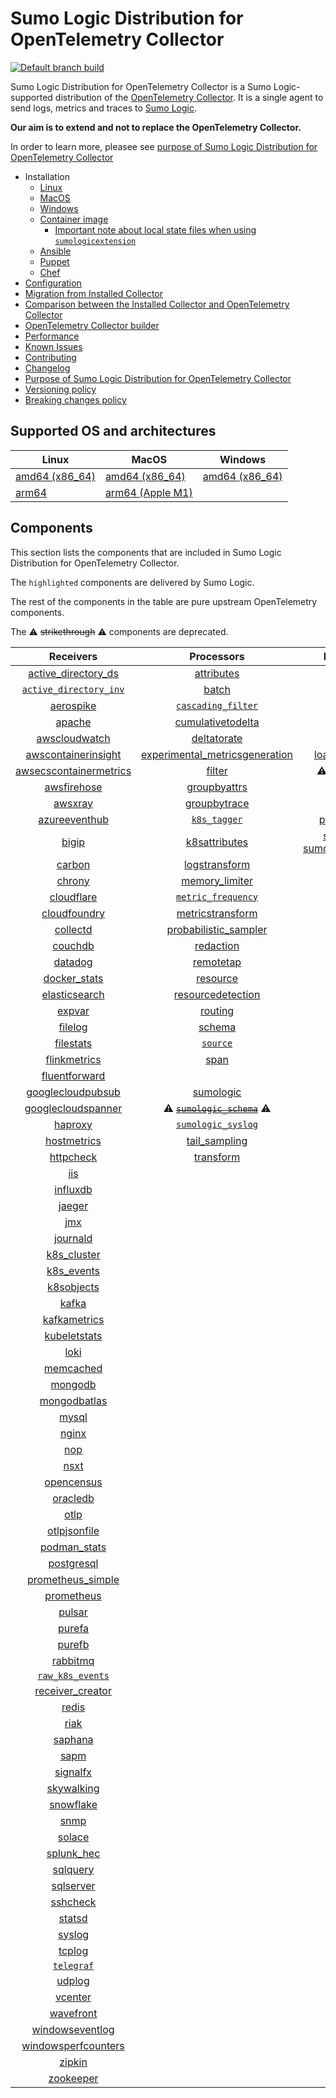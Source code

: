 # Sumo Logic Distribution for OpenTelemetry Collector

[![Default branch build](https://github.com/SumoLogic/sumologic-otel-collector/actions/workflows/dev_builds.yml/badge.svg)](https://github.com/SumoLogic/sumologic-otel-collector/actions/workflows/dev_builds.yml)

Sumo Logic Distribution for OpenTelemetry Collector is a Sumo Logic-supported distribution of the [OpenTelemetry Collector][otc_link].
It is a single agent to send logs, metrics and traces to [Sumo Logic][sumologic].

**Our aim is to extend and not to replace the OpenTelemetry Collector.**

In order to learn more, pleasee see [purpose of Sumo Logic Distribution for OpenTelemetry Collector][purpose]

[otc_link]: https://github.com/open-telemetry/opentelemetry-collector
[sumologic]: https://www.sumologic.com

- Installation
  - [Linux][linux_installation]
  - [MacOS][macos_installation]
  - [Windows][windows_installation]
  - [Container image](/docs/installation.md#container-image)
    - [Important note about local state files when using `sumologicextension`](/docs/installation.md#important-note-about-local-state-files-when-using-sumologicextension)
  - [Ansible](/docs/installation.md#ansible)
  - [Puppet](/docs/installation.md#puppet)
  - [Chef](/docs/installation.md#chef)
- [Configuration](docs/configuration.md)
- [Migration from Installed Collector](docs/migration.md)
- [Comparison between the Installed Collector and OpenTelemetry Collector](docs/comparison.md)
- [OpenTelemetry Collector builder](./otelcolbuilder/README.md)
- [Performance]
- [Known Issues][known issues]
- [Contributing](./CONTRIBUTING.md)
- [Changelog](./CHANGELOG.md)
- [Purpose of Sumo Logic Distribution for OpenTelemetry Collector][purpose]
- [Versioning policy][versioning]
- [Breaking changes policy][breaking]

[linux_installation]: https://help.sumologic.com/docs/send-data/opentelemetry-collector/install-collector-linux/
[macos_installation]: https://help.sumologic.com/docs/send-data/opentelemetry-collector/install-collector-macos/
[windows_installation]: https://help.sumologic.com/docs/send-data/opentelemetry-collector/install-collector-windows/
[performance]: https://help.sumologic.com/docs/send-data/opentelemetry-collector/#performance
[known issues]: https://help.sumologic.com/docs/send-data/opentelemetry-collector/troubleshooting-faq/#known-issues
[purpose]: https://help.sumologic.com/docs/send-data/opentelemetry-collector/sumo-logic-opentelemetry-vs-opentelemetry-upstream-relationship/
[versioning]: https://help.sumologic.com/docs/send-data/opentelemetry-collector/sumo-logic-opentelemetry-vs-opentelemetry-upstream-relationship/#versioning-policy
[breaking]: https://help.sumologic.com/docs/send-data/opentelemetry-collector/sumo-logic-opentelemetry-vs-opentelemetry-upstream-relationship/#versioning-policy

## Supported OS and architectures

| Linux                         | MacOS                         | Windows                     |
| ----------------------------- | ----------------------------- | --------------------------- |
| [amd64 (x86_64)][linux_amd64] | [amd64 (x86_64)][mac_amd64]   | [amd64 (x86_64)][win_amd64] |
| [arm64][linux_arm64]          | [arm64 (Apple M1)][mac_arm64] |                             |

[linux_amd64]: ./docs/installation.md#linux-on-amd64-x86-64
[linux_arm64]: ./docs/installation.md#linux-on-arm64
[mac_amd64]: ./docs/installation.md#macos-on-amd64-x86-64
[mac_arm64]: ./docs/installation.md#macos-on-arm64-apple-m1-x86-64
[win_amd64]: ./docs/installation.md#windows

## Components

This section lists the components that are included in Sumo Logic Distribution for OpenTelemetry Collector.

The `highlighted` components are delivered by Sumo Logic.

The rest of the components in the table are pure upstream OpenTelemetry components.

The ⚠️ ~~strikethrough~~ ⚠️ components are deprecated.

|                        Receivers                         |                          Processors                          |               Exporters                |                  Extensions                  |              Connectors               |
| :------------------------------------------------------: | :----------------------------------------------------------: | :------------------------------------: | :------------------------------------------: |:-------------------------------------:|
|     [active_directory_ds][activedirectorydsreceiver]     |              [attributes][attributesprocessor]               |         [awss3][awss3exporter]         |       [asapclient][asapauthextension]        |      [forward][forwardconnector]      |
|   [`active_directory_inv`][activedirectoryinvreceiver]   |                   [batch][batchprocessor]                    |        [carbon][carbonexporter]        |             [awsproxy][awsproxy]             |        [count][countconnector]        |
|              [aerospike][aerospikereceiver]              |        [`cascading_filter`][cascadingfilterprocessor]        |         [debug][debugexporter]         |       [basicauth][basicauthextension]        |   [exceptions][exceptionsconnector]   |
|                 [apache][apachereceiver]                 |       [cumulativetodelta][cumulativetodeltaprocessor]        |          [file][fileexporter]          | [bearertokenauth][bearertokenauthextension]  |     [failover][failoverconnector]     |
|          [awscloudwatch][awscloudwatchreceiver]          |             [deltatorate][deltatorateprocessor]              |         [kafka][kafkaexporter]         |           [db_storage][dbstorage]            |   [roundrobin][roundrobinconnector]   |
|    [awscontainerinsight][awscontainerinsightreceiver]    | [experimental_metricsgeneration][metricsgenerationprocessor] | [loadbalancing][loadbalancingexporter] |      [docker_observer][dockerobserver]       |      [routing][routingconnector]      |
| [awsecscontainermetrics][awsecscontainermetricsreceiver] |                  [filter][filterprocessor]                   |  ⚠️ ~~[logging][loggingexporter]~~ ⚠️  |         [ecs_observer][ecsobserver]          | [servicegraph][servicegraphconnector] |
|            [awsfirehose][awsfirehosereceiver]            |            [groupbyattrs][groupbyattrsprocessor]             |          [otlp][otlpexporter]          |     [ecs_task_observer][ecstaskobserver]     |  [spanmetrics][spanmetricsconnector]  |
|                [awsxray][awsxrayreceiver]                |            [groupbytrace][groupbytraceprocessor]             |      [otlphttp][otlphttpexporter]      |         [file_storage][filestorage]          |                                       |
|          [azureeventhub][azureeventhubreceiver]          |                 [`k8s_tagger`][k8sprocessor]                 |    [prometheus][prometheusexporter]    |   [headerssetter][headerssetterextension]    |                                       |
|                  [bigip][bigipreceiver]                  |           [k8sattributes][k8sattributesprocessor]            |    [sumologic] [sumologicexporter]    |     [health_check][healthcheckextension]     |                                       |
|                 [carbon][carbonreceiver]                 |           [logstransform][logstransformprocessor]            |        [syslog][syslogexporter]        |        [host_observer][hostobserver]         |                                       |
|                 [chrony][chronyreceiver]                 |           [memory_limiter][memorylimiterprocessor]           |           [nop][nopexporter]           |       [http_forwarder][httpforwarder]        |                                       |
|             [cloudflare][cloudflarereceiver]             |        [`metric_frequency`][metricfrequencyprocessor]        |                                        | [jaegerremotesampling][jaegerremotesampling] |                                       |
|           [cloudfoundry][cloudfoundryreceiver]           |        [metricstransform][metricstransformprocessor]         |                                        |         [k8s_observer][k8sobserver]          |                                       |
|               [collectd][collectdreceiver]               |    [probabilistic_sampler][probabilisticsamplerprocessor]    |                                        | ⚠️ ~~[memory_ballast][ballastextension]~~ ⚠️ |                                       |
|                [couchdb][couchdbreceiver]                |               [redaction][redactionprocessor]                |                                        |  [oauth2client][oauth2clientauthextension]   |                                       |
|                [datadog][datadogreceiver]                |               [remotetap][remotetapprocessor]                |                                        |          [oidc][oidcauthextension]           |                                       |
|           [docker_stats][dockerstatsreceiver]            |                [resource][resourceprocessor]                 |                                        |           [pprof][pprofextension]            |                                       |
|          [elasticsearch][elasticsearchreceiver]          |       [resourcedetection][resourcedetectionprocessor]        |                                        |       [sigv4auth][sigv4authextension]        |                                       |
|                 [expvar][expvarreceiver]                 |                 [routing][routingprocessor]                  |                                        |      [`sumologic`][sumologicextension]       |                                       |
|                [filelog][filelogreceiver]                |                  [schema][schemaprocessor]                   |                                        |          [zpages][zpagesextension]           |                                       |
|              [filestats][filestatsreceiver]              |                 [`source`][sourceprocessor]                  |                                        |                                              |                                       |
|           [flinkmetrics][flinkmetricsreceiver]           |                    [span][spanprocessor]                     |                                        |                                              |                                       |
|          [fluentforward][fluentforwardreceiver]          |                                                              |                                        |                                              |                                       |
|      [googlecloudpubsub][googlecloudpubsubreceiver]      |               [sumologic][sumologicprocessor]                |                                        |                                              |                                       |
|     [googlecloudspanner][googlecloudspannerreceiver]     |   ⚠️ ~~[`sumologic_schema`][sumologicschemaprocessor]~~ ⚠️   |                                        |                                              |                                       |
|                [haproxy][haproxyreceiver]                |        [`sumologic_syslog`][sumologicsyslogprocessor]        |                                        |                                              |                                       |
|            [hostmetrics][hostmetricsreceiver]            |            [tail_sampling][tailsamplingprocessor]            |                                        |                                              |                                       |
|              [httpcheck][httpcheckreceiver]              |               [transform][transformprocessor]                |                                        |                                              |                                       |
|                    [iis][iisreceiver]                    |                                                              |                                        |                                              |                                       |
|               [influxdb][influxdbreceiver]               |                                                              |                                        |                                              |                                       |
|                 [jaeger][jaegerreceiver]                 |                                                              |                                        |                                              |                                       |
|                    [jmx][jmxreceiver]                    |                                                              |                                        |                                              |                                       |
|               [journald][journaldreceiver]               |                                                              |                                        |                                              |                                       |
|            [k8s_cluster][k8sclusterreceiver]             |                                                              |                                        |                                              |                                       |
|             [k8s_events][k8seventsreceiver]              |                                                              |                                        |                                              |                                       |
|             [k8sobjects][k8sobjectsreceiver]             |                                                              |                                        |                                              |                                       |
|                  [kafka][kafkareceiver]                  |                                                              |                                        |                                              |                                       |
|           [kafkametrics][kafkametricsreceiver]           |                                                              |                                        |                                              |                                       |
|           [kubeletstats][kubeletstatsreceiver]           |                                                              |                                        |                                              |                                       |
|                   [loki][lokireceiver]                   |                                                              |                                        |                                              |                                       |
|              [memcached][memcachedreceiver]              |                                                              |                                        |                                              |                                       |
|                [mongodb][mongodbreceiver]                |                                                              |                                        |                                              |                                       |
|           [mongodbatlas][mongodbatlasreceiver]           |                                                              |                                        |                                              |                                       |
|                  [mysql][mysqlreceiver]                  |                                                              |                                        |                                              |                                       |
|                  [nginx][nginxreceiver]                  |                                                              |                                        |                                              |                                       |
|                    [nop][nopreceiver]                    |                                                              |                                        |                                              |                                       |
|                   [nsxt][nsxtreceiver]                   |                                                              |                                        |                                              |                                       |
|             [opencensus][opencensusreceiver]             |                                                              |                                        |                                              |                                       |
|               [oracledb][oracledbreceiver]               |                                                              |                                        |                                              |                                       |
|                   [otlp][otlpreceiver]                   |                                                              |                                        |                                              |                                       |
|           [otlpjsonfile][otlpjsonfilereceiver]           |                                                              |                                        |                                              |                                       |
|              [podman_stats][podmanreceiver]              |                                                              |                                        |                                              |                                       |
|             [postgresql][postgresqlreceiver]             |                                                              |                                        |                                              |                                       |
|      [prometheus_simple][simpleprometheusreceiver]       |                                                              |                                        |                                              |                                       |
|             [prometheus][prometheusreceiver]             |                                                              |                                        |                                              |                                       |
|                 [pulsar][pulsarreceiver]                 |                                                              |                                        |                                              |                                       |
|                 [purefa][purefareceiver]                 |                                                              |                                        |                                              |                                       |
|                 [purefb][purefbreceiver]                 |                                                              |                                        |                                              |                                       |
|               [rabbitmq][rabbitmqreceiver]               |                                                              |                                        |                                              |                                       |
|         [`raw_k8s_events`][rawk8seventsreceiver]         |                                                              |                                        |                                              |                                       |
|           [receiver_creator][receivercreator]            |                                                              |                                        |                                              |                                       |
|                  [redis][redisreceiver]                  |                                                              |                                        |                                              |                                       |
|                   [riak][riakreceiver]                   |                                                              |                                        |                                              |                                       |
|                [saphana][saphanareceiver]                |                                                              |                                        |                                              |                                       |
|                   [sapm][sapmreceiver]                   |                                                              |                                        |                                              |                                       |
|               [signalfx][signalfxreceiver]               |                                                              |                                        |                                              |                                       |
|             [skywalking][skywalkingreceiver]             |                                                              |                                        |                                              |                                       |
|              [snowflake][snowflakereceiver]              |                                                              |                                        |                                              |                                       |
|                   [snmp][snmpreceiver]                   |                                                              |                                        |                                              |                                       |
|                 [solace][solacereceiver]                 |                                                              |                                        |                                              |                                       |
|             [splunk_hec][splunkhecreceiver]              |                                                              |                                        |                                              |                                       |
|               [sqlquery][sqlqueryreceiver]               |                                                              |                                        |                                              |                                       |
|              [sqlserver][sqlserverreceiver]              |                                                              |                                        |                                              |                                       |
|               [sshcheck][sshcheckreceiver]               |                                                              |                                        |                                              |                                       |
|                 [statsd][statsdreceiver]                 |                                                              |                                        |                                              |                                       |
|                 [syslog][syslogreceiver]                 |                                                              |                                        |                                              |                                       |
|                 [tcplog][tcplogreceiver]                 |                                                              |                                        |                                              |                                       |
|              [`telegraf`][telegrafreceiver]              |                                                              |                                        |                                              |                                       |
|                 [udplog][udplogreceiver]                 |                                                              |                                        |                                              |                                       |
|                [vcenter][vcenterreceiver]                |                                                              |                                        |                                              |                                       |
|              [wavefront][wavefrontreceiver]              |                                                              |                                        |                                              |                                       |
|        [windowseventlog][windowseventlogreceiver]        |                                                              |                                        |                                              |                                       |
|    [windowsperfcounters][windowsperfcountersreceiver]    |                                                              |                                        |                                              |                                       |
|                 [zipkin][zipkinreceiver]                 |                                                              |                                        |                                              |                                       |
|              [zookeeper][zookeeperreceiver]              |                                                              |                                        |                                              |                                       |

[activedirectorydsreceiver]: https://github.com/open-telemetry/opentelemetry-collector-contrib/tree/v0.102.0/receiver/activedirectorydsreceiver
[activedirectoryinvreceiver]: ./pkg/receiver/activedirectoryinvreceiver
[aerospikereceiver]: https://github.com/open-telemetry/opentelemetry-collector-contrib/tree/v0.102.0/receiver/aerospikereceiver
[apachereceiver]: https://github.com/open-telemetry/opentelemetry-collector-contrib/tree/v0.102.0/receiver/apachereceiver
[awscloudwatchreceiver]: https://github.com/open-telemetry/opentelemetry-collector-contrib/tree/v0.102.0/receiver/awscloudwatchreceiver
[awscontainerinsightreceiver]: https://github.com/open-telemetry/opentelemetry-collector-contrib/tree/v0.102.0/receiver/awscontainerinsightreceiver
[awsecscontainermetricsreceiver]: https://github.com/open-telemetry/opentelemetry-collector-contrib/tree/v0.102.0/receiver/awsecscontainermetricsreceiver
[awsfirehosereceiver]: https://github.com/open-telemetry/opentelemetry-collector-contrib/tree/v0.102.0/receiver/awsfirehosereceiver
[awsxrayreceiver]: https://github.com/open-telemetry/opentelemetry-collector-contrib/tree/v0.102.0/receiver/awsxrayreceiver
[azureeventhubreceiver]: https://github.com/open-telemetry/opentelemetry-collector-contrib/tree/v0.102.0/receiver/azureeventhubreceiver
[bigipreceiver]: https://github.com/open-telemetry/opentelemetry-collector-contrib/tree/v0.102.0/receiver/bigipreceiver
[carbonreceiver]: https://github.com/open-telemetry/opentelemetry-collector-contrib/tree/v0.102.0/receiver/carbonreceiver
[chronyreceiver]: https://github.com/open-telemetry/opentelemetry-collector-contrib/tree/v0.102.0/receiver/chronyreceiver
[cloudfoundryreceiver]: https://github.com/open-telemetry/opentelemetry-collector-contrib/tree/v0.102.0/receiver/cloudfoundryreceiver
[cloudflarereceiver]: https://github.com/open-telemetry/opentelemetry-collector-contrib/tree/v0.102.0/receiver/cloudflarereceiver
[collectdreceiver]: https://github.com/open-telemetry/opentelemetry-collector-contrib/tree/v0.102.0/receiver/collectdreceiver
[couchdbreceiver]: https://github.com/open-telemetry/opentelemetry-collector-contrib/tree/v0.102.0/receiver/couchdbreceiver
[datadogreceiver]: https://github.com/open-telemetry/opentelemetry-collector-contrib/tree/v0.102.0/receiver/datadogreceiver
[dockerstatsreceiver]: https://github.com/open-telemetry/opentelemetry-collector-contrib/tree/v0.102.0/receiver/dockerstatsreceiver
[elasticsearchreceiver]: https://github.com/open-telemetry/opentelemetry-collector-contrib/tree/v0.102.0/receiver/elasticsearchreceiver
[expvarreceiver]: https://github.com/open-telemetry/opentelemetry-collector-contrib/tree/v0.102.0/receiver/expvarreceiver
[filelogreceiver]: https://github.com/open-telemetry/opentelemetry-collector-contrib/tree/v0.102.0/receiver/filelogreceiver
[filestatsreceiver]: https://github.com/open-telemetry/opentelemetry-collector-contrib/tree/v0.102.0/receiver/filestatsreceiver
[flinkmetricsreceiver]: https://github.com/open-telemetry/opentelemetry-collector-contrib/tree/v0.102.0/receiver/flinkmetricsreceiver
[fluentforwardreceiver]: https://github.com/open-telemetry/opentelemetry-collector-contrib/tree/v0.102.0/receiver/fluentforwardreceiver
[googlecloudpubsubreceiver]: https://github.com/open-telemetry/opentelemetry-collector-contrib/tree/v0.102.0/receiver/googlecloudpubsubreceiver
[googlecloudspannerreceiver]: https://github.com/open-telemetry/opentelemetry-collector-contrib/tree/v0.102.0/receiver/googlecloudspannerreceiver
[haproxyreceiver]: https://github.com/open-telemetry/opentelemetry-collector-contrib/tree/v0.102.0/receiver/haproxyreceiver
[hostmetricsreceiver]: https://github.com/open-telemetry/opentelemetry-collector-contrib/tree/v0.102.0/receiver/hostmetricsreceiver
[httpcheckreceiver]: https://github.com/open-telemetry/opentelemetry-collector-contrib/tree/v0.102.0/receiver/httpcheckreceiver
[iisreceiver]: https://github.com/open-telemetry/opentelemetry-collector-contrib/tree/v0.102.0/receiver/iisreceiver
[influxdbreceiver]: https://github.com/open-telemetry/opentelemetry-collector-contrib/tree/v0.102.0/receiver/influxdbreceiver
[jaegerreceiver]: https://github.com/open-telemetry/opentelemetry-collector-contrib/tree/v0.102.0/receiver/jaegerreceiver
[jmxreceiver]: https://github.com/open-telemetry/opentelemetry-collector-contrib/tree/v0.102.0/receiver/jmxreceiver
[journaldreceiver]: https://github.com/open-telemetry/opentelemetry-collector-contrib/tree/v0.102.0/receiver/journaldreceiver
[k8sclusterreceiver]: https://github.com/open-telemetry/opentelemetry-collector-contrib/tree/v0.102.0/receiver/k8sclusterreceiver
[k8seventsreceiver]: https://github.com/open-telemetry/opentelemetry-collector-contrib/tree/v0.102.0/receiver/k8seventsreceiver
[k8sobjectsreceiver]: https://github.com/open-telemetry/opentelemetry-collector-contrib/tree/v0.102.0/receiver/k8sobjectsreceiver
[kafkareceiver]: https://github.com/open-telemetry/opentelemetry-collector-contrib/tree/v0.102.0/receiver/kafkareceiver
[kafkametricsreceiver]: https://github.com/open-telemetry/opentelemetry-collector-contrib/tree/v0.102.0/receiver/kafkametricsreceiver
[kubeletstatsreceiver]: https://github.com/open-telemetry/opentelemetry-collector-contrib/tree/v0.102.0/receiver/kubeletstatsreceiver
[lokireceiver]: https://github.com/open-telemetry/opentelemetry-collector-contrib/tree/v0.102.0/receiver/lokireceiver
[memcachedreceiver]: https://github.com/open-telemetry/opentelemetry-collector-contrib/tree/v0.102.0/receiver/memcachedreceiver
[mongodbreceiver]: https://github.com/open-telemetry/opentelemetry-collector-contrib/tree/v0.102.0/receiver/mongodbreceiver
[mongodbatlasreceiver]: https://github.com/open-telemetry/opentelemetry-collector-contrib/tree/v0.102.0/receiver/mongodbatlasreceiver
[mysqlreceiver]: https://github.com/open-telemetry/opentelemetry-collector-contrib/tree/v0.102.0/receiver/mysqlreceiver
[nginxreceiver]: https://github.com/open-telemetry/opentelemetry-collector-contrib/tree/v0.102.0/receiver/nginxreceiver
[nopreceiver]: https://github.com/open-telemetry/opentelemetry-collector/tree/v0.102.1/receiver/nopreceiver
[nsxtreceiver]: https://github.com/open-telemetry/opentelemetry-collector-contrib/tree/v0.102.0/receiver/nsxtreceiver
[opencensusreceiver]: https://github.com/open-telemetry/opentelemetry-collector-contrib/tree/v0.102.0/receiver/opencensusreceiver
[oracledbreceiver]: https://github.com/open-telemetry/opentelemetry-collector-contrib/tree/v0.102.0/receiver/oracledbreceiver
[otlpreceiver]: https://github.com/open-telemetry/opentelemetry-collector/tree/v0.102.1/receiver/otlpreceiver
[otlpjsonfilereceiver]: https://github.com/open-telemetry/opentelemetry-collector-contrib/tree/v0.102.0/receiver/otlpjsonfilereceiver
[podmanreceiver]: https://github.com/open-telemetry/opentelemetry-collector-contrib/tree/v0.102.0/receiver/podmanreceiver
[postgresqlreceiver]: https://github.com/open-telemetry/opentelemetry-collector-contrib/tree/v0.102.0/receiver/postgresqlreceiver
[simpleprometheusreceiver]: https://github.com/open-telemetry/opentelemetry-collector-contrib/tree/v0.102.0/receiver/simpleprometheusreceiver
[prometheusreceiver]: https://github.com/open-telemetry/opentelemetry-collector-contrib/tree/v0.102.0/receiver/prometheusreceiver
[pulsarreceiver]: https://github.com/open-telemetry/opentelemetry-collector-contrib/tree/v0.102.0/receiver/pulsarreceiver
[purefareceiver]: https://github.com/open-telemetry/opentelemetry-collector-contrib/tree/v0.102.0/receiver/purefareceiver
[purefbreceiver]: https://github.com/open-telemetry/opentelemetry-collector-contrib/tree/v0.102.0/receiver/purefbreceiver
[rabbitmqreceiver]: https://github.com/open-telemetry/opentelemetry-collector-contrib/tree/v0.102.0/receiver/rabbitmqreceiver
[rawk8seventsreceiver]: ./pkg/receiver/rawk8seventsreceiver
[receivercreator]: https://github.com/open-telemetry/opentelemetry-collector-contrib/tree/v0.102.0/receiver/receivercreator
[redisreceiver]: https://github.com/open-telemetry/opentelemetry-collector-contrib/tree/v0.102.0/receiver/redisreceiver
[riakreceiver]: https://github.com/open-telemetry/opentelemetry-collector-contrib/tree/v0.102.0/receiver/riakreceiver
[saphanareceiver]: https://github.com/open-telemetry/opentelemetry-collector-contrib/tree/v0.102.0/receiver/saphanareceiver
[sapmreceiver]: https://github.com/open-telemetry/opentelemetry-collector-contrib/tree/v0.102.0/receiver/sapmreceiver
[signalfxreceiver]: https://github.com/open-telemetry/opentelemetry-collector-contrib/tree/v0.102.0/receiver/signalfxreceiver
[skywalkingreceiver]: https://github.com/open-telemetry/opentelemetry-collector-contrib/tree/v0.102.0/receiver/skywalkingreceiver
[snmpreceiver]: https://github.com/open-telemetry/opentelemetry-collector-contrib/tree/v0.102.0/receiver/snmpreceiver
[snowflakereceiver]: https://github.com/open-telemetry/opentelemetry-collector-contrib/tree/v0.102.0/receiver/snowflakereceiver
[solacereceiver]: https://github.com/open-telemetry/opentelemetry-collector-contrib/tree/v0.102.0/receiver/solacereceiver
[splunkhecreceiver]: https://github.com/open-telemetry/opentelemetry-collector-contrib/tree/v0.102.0/receiver/splunkhecreceiver
[sqlqueryreceiver]: https://github.com/open-telemetry/opentelemetry-collector-contrib/tree/v0.102.0/receiver/sqlqueryreceiver
[sqlserverreceiver]: https://github.com/open-telemetry/opentelemetry-collector-contrib/tree/v0.102.0/receiver/sqlserverreceiver
[sshcheckreceiver]: https://github.com/open-telemetry/opentelemetry-collector-contrib/tree/v0.102.0/receiver/sshcheckreceiver
[statsdreceiver]: https://github.com/open-telemetry/opentelemetry-collector-contrib/tree/v0.102.0/receiver/statsdreceiver
[syslogreceiver]: https://github.com/open-telemetry/opentelemetry-collector-contrib/tree/v0.102.0/receiver/syslogreceiver
[tcplogreceiver]: https://github.com/open-telemetry/opentelemetry-collector-contrib/tree/v0.102.0/receiver/tcplogreceiver
[telegrafreceiver]: ./pkg/receiver/telegrafreceiver
[udplogreceiver]: https://github.com/open-telemetry/opentelemetry-collector-contrib/tree/v0.102.0/receiver/udplogreceiver
[vcenterreceiver]: https://github.com/open-telemetry/opentelemetry-collector-contrib/tree/v0.102.0/receiver/vcenterreceiver
[wavefrontreceiver]: https://github.com/open-telemetry/opentelemetry-collector-contrib/tree/v0.102.0/receiver/wavefrontreceiver
[windowseventlogreceiver]: https://github.com/open-telemetry/opentelemetry-collector-contrib/tree/v0.102.0/receiver/windowseventlogreceiver
[windowsperfcountersreceiver]: https://github.com/open-telemetry/opentelemetry-collector-contrib/tree/v0.102.0/receiver/windowsperfcountersreceiver
[zipkinreceiver]: https://github.com/open-telemetry/opentelemetry-collector-contrib/tree/v0.102.0/receiver/zipkinreceiver
[zookeeperreceiver]: https://github.com/open-telemetry/opentelemetry-collector-contrib/tree/v0.102.0/receiver/zookeeperreceiver
[attributesprocessor]: https://github.com/open-telemetry/opentelemetry-collector-contrib/tree/v0.102.0/processor/attributesprocessor
[batchprocessor]: https://github.com/open-telemetry/opentelemetry-collector/tree/v0.102.1/processor/batchprocessor
[cascadingfilterprocessor]: ./pkg/processor/cascadingfilterprocessor
[cumulativetodeltaprocessor]: https://github.com/open-telemetry/opentelemetry-collector-contrib/tree/v0.102.0/processor/cumulativetodeltaprocessor
[deltatorateprocessor]: https://github.com/open-telemetry/opentelemetry-collector-contrib/tree/v0.102.0/processor/deltatorateprocessor
[metricsgenerationprocessor]: https://github.com/open-telemetry/opentelemetry-collector-contrib/tree/v0.102.0/processor/metricsgenerationprocessor
[filterprocessor]: https://github.com/open-telemetry/opentelemetry-collector-contrib/tree/v0.102.0/processor/filterprocessor
[groupbyattrsprocessor]: https://github.com/open-telemetry/opentelemetry-collector-contrib/tree/v0.102.0/processor/groupbyattrsprocessor
[groupbytraceprocessor]: https://github.com/open-telemetry/opentelemetry-collector-contrib/tree/v0.102.0/processor/groupbytraceprocessor
[k8sprocessor]: ./pkg/processor/k8sprocessor
[k8sattributesprocessor]: https://github.com/open-telemetry/opentelemetry-collector-contrib/tree/v0.102.0/processor/k8sattributesprocessor
[logstransformprocessor]: https://github.com/open-telemetry/opentelemetry-collector-contrib/tree/v0.102.0/processor/logstransformprocessor
[memorylimiterprocessor]: https://github.com/open-telemetry/opentelemetry-collector/tree/v0.102.1/processor/memorylimiterprocessor
[metricfrequencyprocessor]: ./pkg/processor/metricfrequencyprocessor
[metricstransformprocessor]: https://github.com/open-telemetry/opentelemetry-collector-contrib/tree/v0.102.0/processor/metricstransformprocessor
[probabilisticsamplerprocessor]: https://github.com/open-telemetry/opentelemetry-collector-contrib/tree/v0.102.0/processor/probabilisticsamplerprocessor
[redactionprocessor]: https://github.com/open-telemetry/opentelemetry-collector-contrib/tree/v0.102.0/processor/redactionprocessor
[remotetapprocessor]: https://github.com/open-telemetry/opentelemetry-collector-contrib/tree/v0.102.0/processor/remotetapprocessor
[resourceprocessor]: https://github.com/open-telemetry/opentelemetry-collector-contrib/tree/v0.102.0/processor/resourceprocessor
[resourcedetectionprocessor]: https://github.com/open-telemetry/opentelemetry-collector-contrib/tree/v0.102.0/processor/resourcedetectionprocessor
[routingprocessor]: https://github.com/open-telemetry/opentelemetry-collector-contrib/tree/v0.102.0/processor/routingprocessor
[schemaprocessor]: https://github.com/open-telemetry/opentelemetry-collector-contrib/tree/v0.102.0/processor/schemaprocessor
[sourceprocessor]: ./pkg/processor/sourceprocessor
[spanprocessor]: https://github.com/open-telemetry/opentelemetry-collector-contrib/tree/v0.102.0/processor/spanprocessor
[sumologicprocessor]: https://github.com/open-telemetry/opentelemetry-collector-contrib/tree/v0.102.0/processor/sumologicprocessor
[sumologicschemaprocessor]: ./pkg/processor/sumologicschemaprocessor
[sumologicsyslogprocessor]: ./pkg/processor/sumologicsyslogprocessor
[tailsamplingprocessor]: https://github.com/open-telemetry/opentelemetry-collector-contrib/tree/v0.102.0/processor/tailsamplingprocessor
[transformprocessor]: https://github.com/open-telemetry/opentelemetry-collector-contrib/tree/v0.102.0/processor/transformprocessor
[awss3exporter]: https://github.com/open-telemetry/opentelemetry-collector-contrib/tree/v0.102.0/exporter/awss3exporter
[carbonexporter]: https://github.com/open-telemetry/opentelemetry-collector-contrib/tree/v0.102.0/exporter/carbonexporter
[debugexporter]: https://github.com/open-telemetry/opentelemetry-collector/tree/v0.102.1/exporter/debugexporter
[fileexporter]: https://github.com/open-telemetry/opentelemetry-collector-contrib/tree/v0.102.0/exporter/fileexporter
[kafkaexporter]: https://github.com/open-telemetry/opentelemetry-collector-contrib/tree/v0.102.0/exporter/kafkaexporter
[loadbalancingexporter]: https://github.com/open-telemetry/opentelemetry-collector-contrib/tree/v0.102.0/exporter/loadbalancingexporter
[loggingexporter]: https://github.com/open-telemetry/opentelemetry-collector/tree/v0.102.1/exporter/loggingexporter
[nopexporter]: https://github.com/open-telemetry/opentelemetry-collector/tree/v0.102.1/exporter/nopexporter
[otlpexporter]: https://github.com/open-telemetry/opentelemetry-collector/tree/v0.102.1/exporter/otlpexporter
[otlphttpexporter]: https://github.com/open-telemetry/opentelemetry-collector/tree/v0.102.1/exporter/otlphttpexporter
[prometheusexporter]: https://github.com/open-telemetry/opentelemetry-collector-contrib/tree/v0.102.0/exporter/prometheusexporter
[sumologicexporter]: [./pkg/exporter/sumologicexporter](https://github.com/open-telemetry/opentelemetry-collector-contrib/tree/v0.102.0/exporter/sumologicexporter)
[syslogexporter]: https://github.com/open-telemetry/opentelemetry-collector-contrib/tree/v0.102.0/exporter/syslogexporter
[asapauthextension]: https://github.com/open-telemetry/opentelemetry-collector-contrib/tree/v0.102.0/extension/asapauthextension
[awsproxy]: https://github.com/open-telemetry/opentelemetry-collector-contrib/tree/v0.102.0/extension/awsproxy
[basicauthextension]: https://github.com/open-telemetry/opentelemetry-collector-contrib/tree/v0.102.0/extension/basicauthextension
[bearertokenauthextension]: https://github.com/open-telemetry/opentelemetry-collector-contrib/tree/v0.102.0/extension/bearertokenauthextension
[dbstorage]: https://github.com/open-telemetry/opentelemetry-collector-contrib/tree/v0.102.0/extension/storage/dbstorage
[dockerobserver]: https://github.com/open-telemetry/opentelemetry-collector-contrib/tree/v0.102.0/extension/observer/dockerobserver
[ecsobserver]: https://github.com/open-telemetry/opentelemetry-collector-contrib/tree/v0.102.0/extension/observer/ecsobserver
[ecstaskobserver]: https://github.com/open-telemetry/opentelemetry-collector-contrib/tree/v0.102.0/extension/observer/ecstaskobserver
[filestorage]: https://github.com/open-telemetry/opentelemetry-collector-contrib/tree/v0.102.0/extension/storage/filestorage
[headerssetterextension]: https://github.com/open-telemetry/opentelemetry-collector-contrib/tree/v0.102.0/extension/headerssetterextension
[healthcheckextension]: https://github.com/open-telemetry/opentelemetry-collector-contrib/tree/v0.102.0/extension/healthcheckextension
[hostobserver]: https://github.com/open-telemetry/opentelemetry-collector-contrib/tree/v0.102.0/extension/observer/hostobserver
[httpforwarder]: https://github.com/open-telemetry/opentelemetry-collector-contrib/tree/v0.102.0/extension/httpforwarderextension
[jaegerremotesampling]: https://github.com/open-telemetry/opentelemetry-collector-contrib/tree/v0.102.0/extension/jaegerremotesampling
[k8sobserver]: https://github.com/open-telemetry/opentelemetry-collector-contrib/tree/v0.102.0/extension/observer/k8sobserver
[ballastextension]: https://github.com/open-telemetry/opentelemetry-collector/tree/v0.102.1/extension/ballastextension
[oauth2clientauthextension]: https://github.com/open-telemetry/opentelemetry-collector-contrib/tree/v0.102.0/extension/oauth2clientauthextension
[oidcauthextension]: https://github.com/open-telemetry/opentelemetry-collector-contrib/tree/v0.102.0/extension/oidcauthextension
[pprofextension]: https://github.com/open-telemetry/opentelemetry-collector-contrib/tree/v0.102.0/extension/pprofextension
[sigv4authextension]: https://github.com/open-telemetry/opentelemetry-collector-contrib/tree/v0.102.0/extension/sigv4authextension
[sumologicextension]: ./pkg/extension/sumologicextension
[zpagesextension]: https://github.com/open-telemetry/opentelemetry-collector/tree/v0.102.1/extension/zpagesextension
[forwardconnector]: https://github.com/open-telemetry/opentelemetry-collector/tree/v0.102.1/connector/forwardconnector
[countconnector]: https://github.com/open-telemetry/opentelemetry-collector-contrib/tree/v0.102.0/connector/countconnector
[failoverconnector]: https://github.com/open-telemetry/opentelemetry-collector-contrib/tree/v0.102.0/connector/failoverconnector
[exceptionsconnector]: https://github.com/open-telemetry/opentelemetry-collector-contrib/tree/v0.102.0/connector/exceptionsconnector
[roundrobinconnector]: https://github.com/open-telemetry/opentelemetry-collector-contrib/tree/v0.102.0/connector/roundrobinconnector
[routingconnector]: https://github.com/open-telemetry/opentelemetry-collector-contrib/tree/v0.102.0/connector/routingconnector
[servicegraphconnector]: https://github.com/open-telemetry/opentelemetry-collector-contrib/tree/v0.102.0/connector/servicegraphconnector
[spanmetricsconnector]: https://github.com/open-telemetry/opentelemetry-collector-contrib/tree/v0.102.0/connector/spanmetricsconnector
